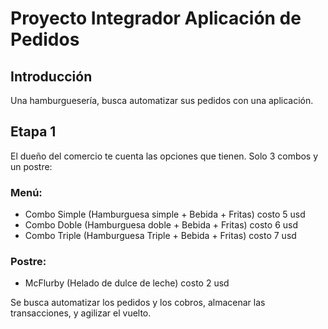 <h1>Proyecto Integrador Aplicación de Pedidos</h1>
<h2>Introducción</h2>
<p>Una hamburguesería, busca automatizar sus pedidos con una aplicación.</p>

<h2>Etapa 1</h2>
<p>El dueño del comercio te cuenta las opciones que
tienen. Solo 3 combos y un postre:</p>

<h3>Menú:</h3>
<ul>
  <li>Combo Simple (Hamburguesa simple + Bebida + Fritas) costo 5 usd</li>
  <li>Combo Doble (Hamburguesa doble + Bebida + Fritas) costo 6 usd</li>
  <li>Combo Triple (Hamburguesa Triple + Bebida + Fritas) costo 7 usd</li>
</ul>

<h3>Postre:</h3>
<ul>
<li>McFlurby (Helado de dulce de leche) costo 2 usd</li>
</ul>

<p>Se busca automatizar los pedidos y los cobros, almacenar
las transacciones, y agilizar el vuelto.</p>
